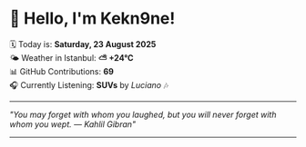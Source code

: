 # 👋 Hello, I'm Kekn9ne!

🗓️ Today is: **Saturday, 23 August 2025**  
🌤️ Weather in Istanbul: **⛅️  +24°C**  
📊 GitHub Contributions: **69**  
🎧 Currently Listening: **SUVs** by *Luciano* 🎶

---

_"You may forget with whom you laughed, but you will never forget with whom you wept.   — *Kahlil Gibran*"_

---
